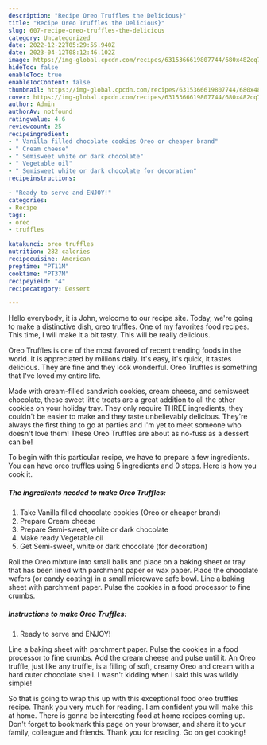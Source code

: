 ```yaml
---
description: "Recipe Oreo Truffles the Delicious}"
title: "Recipe Oreo Truffles the Delicious}"
slug: 607-recipe-oreo-truffles-the-delicious
category: Uncategorized
date: 2022-12-22T05:29:55.940Z
date: 2023-04-12T08:12:46.102Z
image: https://img-global.cpcdn.com/recipes/6315366619807744/680x482cq70/oreo-truffles-recipe-main-photo.jpg
hideToc: false
enableToc: true
enableTocContent: false
thumbnail: https://img-global.cpcdn.com/recipes/6315366619807744/680x482cq70/oreo-truffles-recipe-main-photo.jpg
cover: https://img-global.cpcdn.com/recipes/6315366619807744/680x482cq70/oreo-truffles-recipe-main-photo.jpg
author: Admin
authorAv: notfound
ratingvalue: 4.6
reviewcount: 25
recipeingredient:
- " Vanilla filled chocolate cookies Oreo or cheaper brand"
- " Cream cheese"
- " Semisweet white or dark chocolate"
- " Vegetable oil"
- " Semisweet white or dark chocolate for decoration"
recipeinstructions:

- "Ready to serve and ENJOY!"
categories:
- Recipe
tags:
- oreo
- truffles

katakunci: oreo truffles 
nutrition: 282 calories
recipecuisine: American
preptime: "PT11M"
cooktime: "PT37M"
recipeyield: "4"
recipecategory: Dessert

---
```



Hello everybody, it is John, welcome to our recipe site. Today, we're going to make a distinctive dish, oreo truffles. One of my favorites food recipes. This time, I will make it a bit tasty. This will be really delicious.

Oreo Truffles is one of the most favored of recent trending foods in the world. It is appreciated by millions daily. It's easy, it's quick, it tastes delicious. They are fine and they look wonderful. Oreo Truffles is something that I've loved my entire life.

Made with cream-filled sandwich cookies, cream cheese, and semisweet chocolate, these sweet little treats are a great addition to all the other cookies on your holiday tray. They only require THREE ingredients, they couldn&#39;t be easier to make and they taste unbelievably delicious. They&#39;re always the first thing to go at parties and I&#39;m yet to meet someone who doesn&#39;t love them! These Oreo Truffles are about as no-fuss as a dessert can be!


To begin with this particular recipe, we have to prepare a few ingredients. You can have oreo truffles using 5 ingredients and 0 steps. Here is how you cook it.

<!--inarticleads1-->

##### The ingredients needed to make Oreo Truffles:

1. Take  Vanilla filled chocolate cookies (Oreo or cheaper brand)
1. Prepare  Cream cheese
1. Prepare  Semi-sweet, white or dark chocolate
1. Make ready  Vegetable oil
1. Get  Semi-sweet, white or dark chocolate (for decoration)


Roll the Oreo mixture into small balls and place on a baking sheet or tray that has been lined with parchment paper or wax paper. Place the chocolate wafers (or candy coating) in a small microwave safe bowl. Line a baking sheet with parchment paper. Pulse the cookies in a food processor to fine crumbs. 

<!--inarticleads2-->

##### Instructions to make Oreo Truffles:


1. Ready to serve and ENJOY!

Line a baking sheet with parchment paper. Pulse the cookies in a food processor to fine crumbs. Add the cream cheese and pulse until it. An Oreo truffle, just like any truffle, is a filling of soft, creamy Oreo and cream with a hard outer chocolate shell. I wasn&#39;t kidding when I said this was wildly simple! 

So that is going to wrap this up with this exceptional food oreo truffles recipe. Thank you very much for reading. I am confident you will make this at home. There is gonna be interesting food at home recipes coming up. Don't forget to bookmark this page on your browser, and share it to your family, colleague and friends. Thank you for reading. Go on get cooking!
